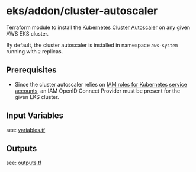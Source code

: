 # eks/addon/cluster-autoscaler 

Terraform module to install the [Kubernetes Cluster Autoscaler](https://github.com/kubernetes/autoscaler/tree/master/cluster-autoscaler) on any given AWS EKS cluster.

By default, the cluster autoscaler is installed in namespace `aws-system` running with `2` replicas.

## Prerequisites

* Since the cluster autoscaler relies on [IAM roles for Kubernetes service accounts](https://docs.aws.amazon.com/eks/latest/userguide/iam-roles-for-service-accounts.html), 
  an IAM OpenID Connect Provider must be present for the given EKS cluster.

## Input Variables

see: [variables.tf](variables.tf)

## Outputs

see: [outputs.tf](outputs.tf)
